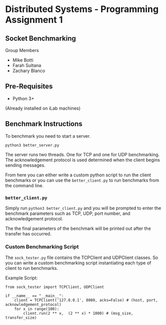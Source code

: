 # Distributed Systems - Programming Assignment 1

## Socket Benchmarking

Group Members

- Mike Botti
- Farah Sultana
- Zachary Blanco

## Pre-Requisites

- Python 3+

(Already installed on iLab machines)

## Benchmark Instructions

To benchmark you need to start a server.

```
python3 better_server.py
```

The server runs two threads. One for TCP and one for UDP benchmarking. The acknowledgement protocol is used determined when the client begins sending messages.

From here you can either write a custom python script to run the client benchmarks or you can use the `better_client.py` to run benchmarks from the command line.

### `better_client.py`

Simply run `python3 better_client.py` and you will be prompted to enter the benchmark parameters such as TCP, UDP, port number, and acknowledgement protocol.

The the final parameters of the benchmark will be printed out after the transfer has occurred.

### Custom Benchmarking Script

The `sock_tester.py` file contains the TCPClient and UDPClient classes. So you can write a custom benchmarking script instantiating each type of client to run benchmarks.


Example Script:

```
from sock_tester import TCPClient, UDPClient

if __name__ == "__main__":
    client = TCPClient('127.0.0.1', 8080, acks=False) # (host, port, acknowledgement_protocol)
    for x in range(100):
        client.run(2 ** x,  (2 ** x) * 1000) # (msg_size, transfer_size)
```